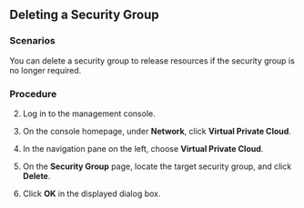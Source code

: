 ## Deleting a Security Group
### Scenarios

You can delete a security group to release resources if the security group is no
longer required.

### Procedure

2.  Log in to the management console.

3.  On the console homepage, under **Network**, click **Virtual Private Cloud**.

4.  In the navigation pane on the left, choose **Virtual Private Cloud**.

5.  On the **Security Group** page, locate the target security group, and click
    **Delete**.

6.  Click **OK** in the displayed dialog box.
